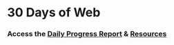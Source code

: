 # 30 Days of Web

### Access the [**Daily Progress Report**](https://docs.google.com/spreadsheets/d/1npPMZsFsX25TZTVffLQLzOqvBFyjwIHQNbFNtZoav-Q/edit?usp=sharing) & [Resources](https://docs.google.com/document/d/1sXXLkdE1XFxEzRgAJcwrZQfMjtD5FzWX78eBETSC8A0/edit?usp=sharing)
